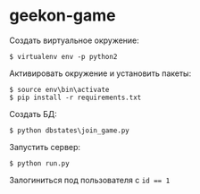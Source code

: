 # geekon-game

Создать виртуальное окружение:
```
$ virtualenv env -p python2
```

Активировать окружение и установить пакеты:
```
$ source env\bin\activate
$ pip install -r requirements.txt
```

Создать БД:
```
$ python dbstates\join_game.py
```

Запустить сервер:
```
$ python run.py
```

Залогиниться под пользователя с `id == 1`

